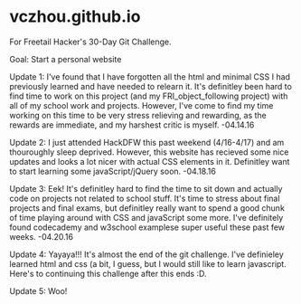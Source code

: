 # vczhou.github.io
For Freetail Hacker's 30-Day Git Challenge.

Goal: Start a personal website

Update 1:
I've found that I have forgotten all the html and minimal CSS I had previously learned and have needed to relearn it. It's definitley been hard to find time to work on this project (and my FRI_object_following project) with all of my school work and projects. However, I've come to find my time working on this time to be very stress relieving and rewarding, as the rewards are immediate, and my harshest critic is myself.
-04.14.16

Update 2:
I just attended HackDFW this past weekend (4/16-4/17) and am thouroughly sleep deprived. However, this website has recieved some nice updates and looks a lot nicer with actual CSS elements in it. Definitley want to start learning some javaScript/jQuery soon.
-04.18.16

Update 3:
Eek! It's definitley hard to find the time to sit down and actually code on projects not related to school stuff. It's time to stress about final projects and final exams, but definitley really want to spend a good chunk of time playing around with CSS and javaScript some more. I've definitely found codecademy and w3school examplese super useful these past few weeks.
-04.20.16

Update 4:
Yayaya!!! It's almost the end of the git challenge. I've definieley learned html and css (a bit, I guess, but I would still like to learn javascript. Here's to continuing this challenge after this ends :D.

Update 5:
Woo!
